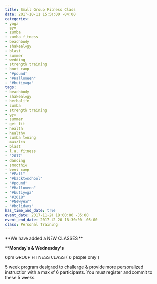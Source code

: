 ```yaml
---
title: Small Group Fitness Class
date: 2017-10-11 15:50:00 -04:00
categories:
- yoga
- gym
- zumba
- zumba fitness
- beachbody
- shakealogy
- blast
- summer
- wedding
- strength training
- boot camp
- "#pound"
- "#Halloween"
- "#butiyoga"
tags:
- beachbody
- shakealogy
- herbalife
- zumba
- strength training
- gym
- summer
- get fit
- health
- healthy
- zumba toning
- muscles
- blast
- l.a. fitness
- '2017'
- dancing
- smoothie
- boot camp
- "#Fall"
- "#backtoschool"
- "#pound"
- "#Halloween"
- "#butiyoga"
- "#2018"
- "#Newyear"
- "#holidays"
has_time_and_date: true
event_date: 2017-11-20 18:00:00 -05:00
event_end_date: 2017-12-20 18:30:00 -05:00
class: Personal Training
---
```


**We have added a NEW CLASSES **

****Monday's & Wednesday's**

6pm  GROUP FITNESS CLASS  ( 6 people only )

5 week program designed to challenge & provide more personalized instruction with a max of 6 participants. You must register and commit to these 5 weeks. 